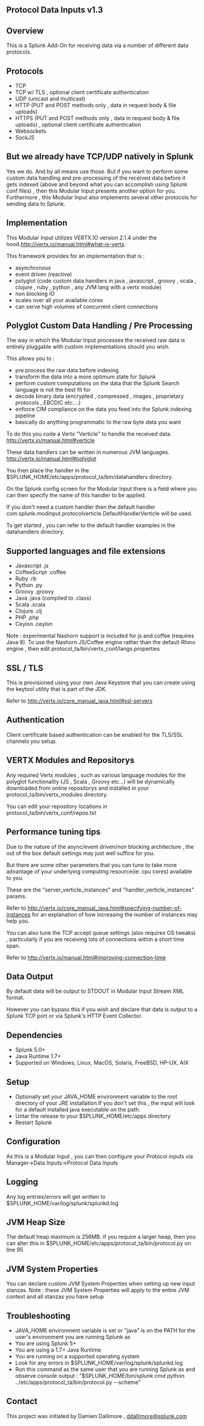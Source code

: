 ## Protocol Data Inputs v1.3

## Overview

This is a Splunk Add-On for receiving data via a number of different data protocols.

## Protocols

* TCP
* TCP w/ TLS , optional client certificate authentication
* UDP (unicast and multicast)
* HTTP (PUT and POST methods only , data in request body & file uploads)
* HTTPS (PUT and POST methods only , data in request body  & file uploads) , optional client certificate authentication
* Websockets
* SockJS

## But we already have TCP/UDP natively in Splunk

Yes we do. And by all means use those. But if you want to perform some custom data handling and pre-processing 
of the received data before it gets indexed (above and beyond what you can accomplish using Splunk conf files) , 
then this Modular Input presents another option for you.
Furthermore , this Modular Input also implements several other protocols for sending data to Splunk.


## Implementation

This Modular Input utilizes VERTX.IO version 2.1.4 under the hood.http://vertx.io/manual.html#what-is-vertx.

This framework provides for an implementation that is :

* asynchronous
* event driven (reactive)
* polyglot (code custom data handlers in java , javascript , groovy , scala , clojure , ruby , python , any JVM lang with a vertx module)
* non blocking IO
* scales over all your available cores
* can serve high volumes of concurrent client connections

## Polyglot Custom Data Handling / Pre Processing 

The way in which the Modular Input processes the received raw data is entirely pluggable with custom implementations should you wish. 

This allows you to :

* pre process the raw data before indexing 
* transform the data into a more optimum state for Splunk
* perform custom computations on the data that the Splunk Search language is not the best fit for
* decode binary data (encrypted , compressed , images , proprietary protocols , EBCDIC etc....)
* enforce CIM compliance on the data you feed into the Splunk indexing pipeline
* basically do anything programmatic to the raw byte data you want

To do this you code a Vertx "Verticle" to handle the received data. http://vertx.io/manual.html#verticle

These data handlers can be written in numerous JVM languages. http://vertx.io/manual.html#polyglot

You then place the handler in the $SPLUNK_HOME/etc/apps/protocol_ta/bin/datahandlers directory.

On the Splunk config screen for the Modular Input there is a field where you can then specify the name of this handler to be applied.

If you don't need a custom handler then the default handler com.splunk.modinput.protocolverticle.DefaultHandlerVerticle will be used.

To get started , you can refer to the  default handler examples in the datahandlers directory.

## Supported languages and file extensions

* Javascript .js 
* CoffeeScript .coffee
* Ruby .rb
* Python .py
* Groovy .groovy
* Java .java (compiled to .class)
* Scala .scala
* Clojure .clj
* PHP .php
* Ceylon .ceylon

Note : experimental Nashorn support is included for js and coffee (requires Java 8). To use the Nashorn JS/Coffee engine rather than the default Rhino engine , then edit protocol_ta/bin/vertx_conf/langs.properties

## SSL / TLS

This is provisioned using your own Java Keystore that you can create using the keytool utility that is part of the JDK.

Refer to http://vertx.io/core_manual_java.html#ssl-servers

## Authentication

Client certificate based authentication can be enabled for the TLS/SSL channels you setup.

## VERTX Modules and Repositorys

Any required Vertx modules , such as various language modules for the polyglot functionality (JS , Scala , Groovy etc...) will be dynamically downloaded from online repositorys and installed in your protocol_ta/bin/vertx_modules directory.

You can edit your repository locations in protocol_ta/bin/vertx_conf/repos.txt

## Performance tuning tips

Due to the nature of the async/event driven/non blocking architecture , the out of the box default settings may just well suffice for you.

But there are some other parameters that you can tune to take more advantage of your underlying computing resource(ie: cpu cores) available to you.

These are the "server_verticle_instances" and "handler_verticle_instances" params.

Refer to http://vertx.io/core_manual_java.html#specifying-number-of-instances for an explanation of how increasing the number of instances may help you.

You can also tune the TCP accept queue settings (also requires OS tweaks) , particularly if you are receiving lots of connections within a short time span.

Refer to http://vertx.io/manual.html#improving-connection-time

## Data Output

By default data will be output to STDOUT in Modular Input Stream XML format.

However you can bypass this if you wish and declare that data is output to a Splunk TCP port or via Splunk's HTTP Event Collector.

## Dependencies

* Splunk 5.0+
* Java Runtime 1.7+
* Supported on Windows, Linux, MacOS, Solaris, FreeBSD, HP-UX, AIX

## Setup

* Optionally set your JAVA_HOME environment variable to the root directory of your JRE installation.If you don't set this , the input will look for a default installed java executable on the path.
* Untar the release to your $SPLUNK_HOME/etc/apps directory
* Restart Splunk

## Configuration

As this is a Modular Input , you can then configure your Protocol inputs via Manager->Data Inputs->Protocol Data Inputs 



## Logging

Any log entries/errors will get written to $SPLUNK_HOME/var/log/splunk/splunkd.log

## JVM Heap Size

The default heap maximum is 256MB.
If you require a larger heap, then you can alter this in $SPLUNK_HOME/etc/apps/protocol_ta/bin/protocol.py on line 95

## JVM System Properties

You can declare custom JVM System Properties when setting up new input stanzas.
Note : these JVM System Properties will apply to the entire JVM context and all stanzas you have setup


## Troubleshooting

* JAVA_HOME environment variable is set or "java" is on the PATH for the user's environment you are running Splunk as
* You are using Splunk 5+
* You are using a 1.7+ Java Runtime
* You are running on a supported operating system
* Look for any errors in $SPLUNK_HOME/var/log/splunk/splunkd.log
* Run this command as the same user that you are running Splunk as and observe console output : "$SPLUNK_HOME/bin/splunk cmd python ../etc/apps/protocol_ta/bin/protocol.py --scheme" 

## Contact

This project was initiated by Damien Dallimore , ddallimore@splunk.com


